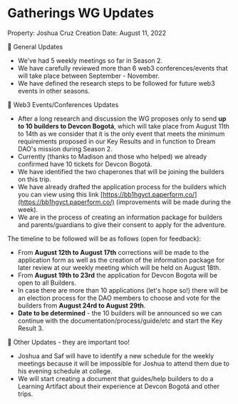 # Gatherings WG Updates

Property: Joshua Cruz
Creation Date: August 11, 2022

<aside>
🚀 General Updates

</aside>

- We've had 5 weekly meetings so far in Season 2.
- We have carefully reviewed more than 6 web3 conferences/events that will take place between September - November.
- We have defined the research steps to be followed for future web3 events in other seasons.

<aside>
💫 Web3 Events/Conferences Updates

</aside>

- After a long research and discussion the WG proposes only to send **up to 10 builders to Devcon Bogotá**, which will take place from August 11th to 14th as we consider that it is the only event that meets the minimum requirements proposed in our Key Results and in function to Dream DAO's mission during Season 2.
- Currently (thanks to Madison and those who helped) we already confirmed have 10 tickets for Devcon Bogotá.
- We have identified the two chaperones that will be joining the builders on this trip.
- We have already drafted the application process for the builders which you can view using this link [https://bb1hgyct.paperform.co/](https://bb1hgyct.paperform.co/) (improvements will be made during the week).
- We are in the process of creating an information package for builders and parents/guardians to give their consent to apply for the adventure.

The timeline to be followed will be as follows (open for feedback):

- From **August 12th to August 17th** corrections will be made to the application form as well as the creation of the information package for later review at our weekly meeting which will be held on August 18th.
- From **August 19th to 23rd** the application for Devcon Bogota will be open to all Builders.
- In case there are more than 10 applications (let's hope so!) there will be an election process for the DAO members to choose and vote for the builders from **August 24rd to August 29th**.
- **Date to be determined** - the 10 builders will be announced so we can continue with the documentation/process/guide/etc and start the Key Result 3.

<aside>
🚨 Other Updates - they are important too!

</aside>

- Joshua and Saf will have to identify a new schedule for the weekly meetings because it will be impossible for Joshua to attend them due to his evening schedule at college.
- We will start creating a document that guides/help builders to do a Learning Artifact about their experience at Devcon Bogotá and other trips.
